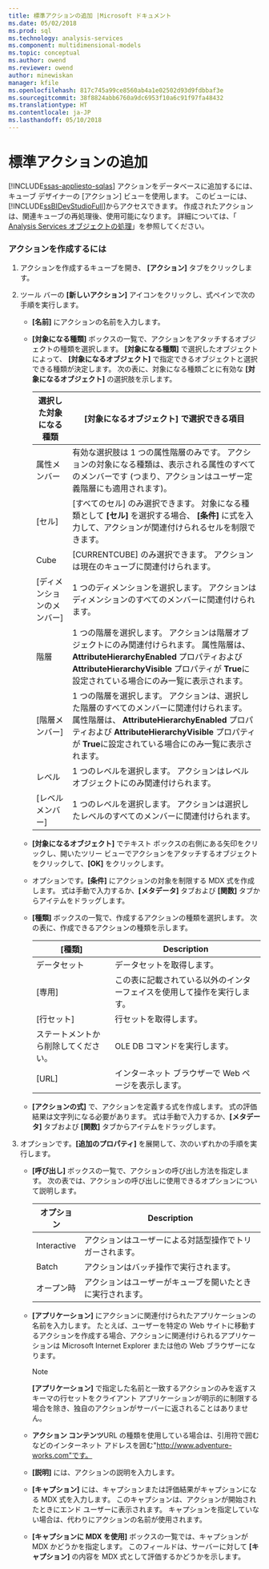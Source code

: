 ```yaml
---
title: 標準アクションの追加 |Microsoft ドキュメント
ms.date: 05/02/2018
ms.prod: sql
ms.technology: analysis-services
ms.component: multidimensional-models
ms.topic: conceptual
ms.author: owend
ms.reviewer: owend
author: minewiskan
manager: kfile
ms.openlocfilehash: 817c745a99ce8560ab4a1e02502d93d9fdbbaf3e
ms.sourcegitcommit: 38f8824abb6760a9dc6953f10a6c91f97fa48432
ms.translationtype: HT
ms.contentlocale: ja-JP
ms.lasthandoff: 05/10/2018
---
```

# <a name="add-a-standard-action"></a>標準アクションの追加
[!INCLUDE[ssas-appliesto-sqlas](../../includes/ssas-appliesto-sqlas.md)]
  アクションをデータベースに追加するには、キューブ デザイナーの [アクション] ビューを使用します。 このビューには、 [!INCLUDE[ssBIDevStudioFull](../../includes/ssbidevstudiofull-md.md)]からアクセスできます。 作成されたアクションは、関連キューブの再処理後、使用可能になります。 詳細については、「 [Analysis Services オブジェクトの処理](../../analysis-services/multidimensional-models/processing-analysis-services-objects.md)」を参照してください。  
  
### <a name="to-create-an-action"></a>アクションを作成するには  
  
1.  アクションを作成するキューブを開き、 **[アクション]** タブをクリックします。  
  
2.  ツール バーの **[新しいアクション]** アイコンをクリックし、式ペインで次の手順を実行します。  
  
    -   **[名前]** にアクションの名前を入力します。  
  
    -   **[対象になる種類]** ボックスの一覧で、アクションをアタッチするオブジェクトの種類を選択します。 **[対象になる種類]** で選択したオブジェクトによって、 **[対象になるオブジェクト]** で指定できるオブジェクトと選択できる種類が決定します。 次の表に、対象になる種類ごとに有効な **[対象になるオブジェクト]** の選択肢を示します。  
  
        |選択した対象になる種類|[対象になるオブジェクト] で選択できる項目|  
        |---------------------------------------------|---------------------------------------------------|  
        |属性メンバー|有効な選択肢は 1 つの属性階層のみです。 アクションの対象になる種類は、表示される属性のすべてのメンバーです (つまり、アクションはユーザー定義階層にも適用されます)。|  
        |[セル]|[すべてのセル] のみ選択できます。 対象になる種類として **[セル]** を選択する場合、 **[条件]** に式を入力して、アクションが関連付けられるセルを制限できます。|  
        |Cube|[CURRENTCUBE] のみ選択できます。 アクションは現在のキューブに関連付けられます。|  
        |[ディメンションのメンバー]|1 つのディメンションを選択します。 アクションはディメンションのすべてのメンバーに関連付けられます。|  
        |階層|1 つの階層を選択します。 アクションは階層オブジェクトにのみ関連付けられます。 属性階層は、 **AttributeHierarchyEnabled** プロパティおよび **AttributeHierarchyVisible** プロパティが **True**に設定されている場合にのみ一覧に表示されます。|  
        |[階層メンバー]|1 つの階層を選択します。 アクションは、選択した階層のすべてのメンバーに関連付けられます。 属性階層は、 **AttributeHierarchyEnabled** プロパティおよび **AttributeHierarchyVisible** プロパティが **True**に設定されている場合にのみ一覧に表示されます。|  
        |レベル|1 つのレベルを選択します。 アクションはレベル オブジェクトにのみ関連付けられます。|  
        |[レベル メンバー]|1 つのレベルを選択します。 アクションは選択したレベルのすべてのメンバーに関連付けられます。|  
  
    -   **[対象になるオブジェクト]** でテキスト ボックスの右側にある矢印をクリックし、開いたツリー ビューでアクションをアタッチするオブジェクトをクリックして、**[OK]** をクリックします。  
  
    -   オプションです。**[条件]** にアクションの対象を制限する MDX 式を作成します。 式は手動で入力するか、**[メタデータ]** タブおよび **[関数]** タブからアイテムをドラッグします。  
  
    -   **[種類]** ボックスの一覧で、作成するアクションの種類を選択します。 次の表に、作成できるアクションの種類を示します。  
  
        |[種類]|Description|  
        |----------|-----------------|  
        |データセット|データセットを取得します。|  
        |[専用]|この表に記載されている以外のインターフェイスを使用して操作を実行します。|  
        |[行セット]|行セットを取得します。|  
        |ステートメントから削除してください。|OLE DB コマンドを実行します。|  
        |[URL]|インターネット ブラウザーで Web ページを表示します。|  
  
    -   **[アクションの式]** で、アクションを定義する式を作成します。 式の評価結果は文字列になる必要があります。 式は手動で入力するか、**[メタデータ]** タブおよび **[関数]** タブからアイテムをドラッグします。  
  
3.  オプションです。**[追加のプロパティ]** を展開して、次のいずれかの手順を実行します。  
  
    -   **[呼び出し]** ボックスの一覧で、アクションの呼び出し方法を指定します。 次の表では、アクションの呼び出しに使用できるオプションについて説明します。  
  
        |オプション|Description|  
        |------------|-----------------|  
        |Interactive|アクションはユーザーによる対話型操作でトリガーされます。|  
        |Batch|アクションはバッチ操作で実行されます。|  
        |オープン時|アクションはユーザーがキューブを開いたときに実行されます。|  
  
    -   **[アプリケーション]** にアクションに関連付けられたアプリケーションの名前を入力します。 たとえば、ユーザーを特定の Web サイトに移動するアクションを作成する場合、アクションに関連付けられるアプリケーションは Microsoft Internet Explorer または他の Web ブラウザーになります。  
  
        > [!NOTE]  
        >  **[アプリケーション]** で指定した名前と一致するアクションのみを返すスキーマの行セットをクライアント アプリケーションが明示的に制限する場合を除き、独自のアクションがサーバーに返されることはありません。  
  
    -   **アクション コンテンツ**URL の種類を使用している場合は、引用符で囲むなどのインターネット アドレスを囲む"http://www.adventure-works.com"です。  
  
    -   **[説明]** には、アクションの説明を入力します。  
  
    -   **[キャプション]** には、キャプションまたは評価結果がキャプションになる MDX 式を入力します。 このキャプションは、アクションが開始されたときにエンド ユーザーに表示されます。 キャプションを指定していない場合は、代わりにアクションの名前が使用されます。  
  
    -   **[キャプションに MDX を使用]** ボックスの一覧では、キャプションが MDX かどうかを指定します。 このフィールドは、サーバーに対して **[キャプション]** の内容を MDX 式として評価するかどうかを示します。  
  
  
